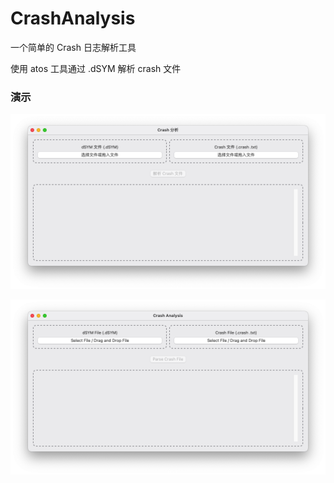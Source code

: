 # CrashAnalysis

一个简单的 Crash 日志解析工具

使用 atos 工具通过 .dSYM 解析 crash 文件

### 演示
![中文界面示意](./sample-zh.png)

![英文界面示意](./sample-en.png)



